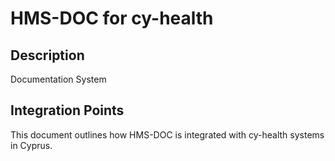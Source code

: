 # HMS-DOC for cy-health

## Description

Documentation System

## Integration Points

This document outlines how HMS-DOC is integrated with cy-health systems in Cyprus.
